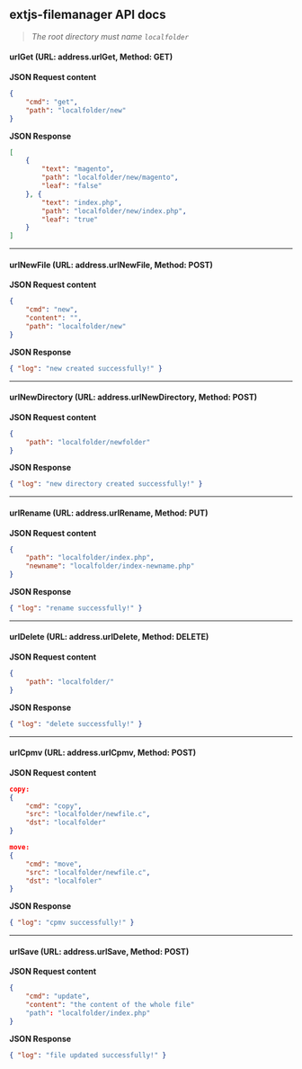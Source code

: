 ## extjs-filemanager API docs


> *The root directory must name ``localfolder``*


#### urlGet (URL: address.urlGet, Method: GET)

**JSON Request content**
```json
{
    "cmd": "get",
    "path": "localfolder/new"
}
```
**JSON Response**
```json
[ 
    {
        "text": "magento",
        "path": "localfolder/new/magento",
        "leaf": "false"
    }, {
        "text": "index.php",
        "path": "localfolder/new/index.php",
        "leaf": "true"
    }
]
```
--------------------
#### urlNewFile (URL: address.urlNewFile, Method: POST)
**JSON Request content**
```json
{
    "cmd": "new",
    "content": "",
    "path": "localfolder/new"
}
```
**JSON Response**
```json
{ "log": "new created successfully!" }
```
--------------------
#### urlNewDirectory (URL: address.urlNewDirectory, Method: POST)
**JSON Request content**
```json
{
    "path": "localfolder/newfolder"
}
```
**JSON Response**
```json
{ "log": "new directory created successfully!" }
```
--------------------
#### urlRename (URL: address.urlRename, Method: PUT)
**JSON Request content**
```json
{
    "path": "localfolder/index.php",
    "newname": "localfolder/index-newname.php"
}
```
**JSON Response**
```json
{ "log": "rename successfully!" }
```
--------------------
#### urlDelete (URL: address.urlDelete, Method: DELETE)
**JSON Request content**
```json
{
    "path": "localfolder/"
}
```
**JSON Response**
```json
{ "log": "delete successfully!" }
```
--------------------
#### urlCpmv (URL: address.urlCpmv, Method: POST)
**JSON Request content**
```json
copy:
{
    "cmd": "copy",
    "src": "localfolder/newfile.c",
    "dst": "localfolder"
}

move:
{
    "cmd": "move",
    "src": "localfolder/newfile.c",
    "dst": "localfoler"
}
```
**JSON Response**
```json
{ "log": "cpmv successfully!" }
```
--------------------
#### urlSave (URL: address.urlSave, Method: POST)
**JSON Request content**
```json
{
    "cmd": "update",
    "content": "the content of the whole file"
    "path": "localfolder/index.php"
}
```
**JSON Response**
```json
{ "log": "file updated successfully!" }
```
